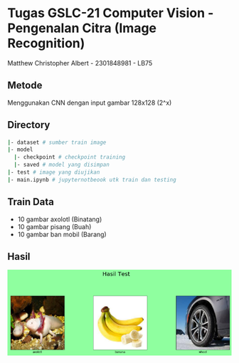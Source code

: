# Tugas GSLC-21 Computer Vision - Pengenalan Citra (Image Recognition)
Matthew Christopher Albert - 2301848981 - LB75

## Metode
Menggunakan CNN dengan input gambar 128x128 (2^x)

## Directory
```bash
|- dataset # sumber train image
|- model
  |- checkpoint # checkpoint training
  |- saved # model yang disimpan 
|- test # image yang diujikan
|- main.ipynb # jupyternotbeook utk train dan testing
```

## Train Data
- 10 gambar axolotl (Binatang)
- 10 gambar pisang (Buah)
- 10 gambar ban mobil (Barang)

## Hasil
![Hasil Train](./output.png)
